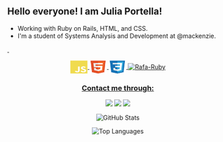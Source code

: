 ## Hello everyone! I am Julia Portella!
- Working with Ruby on Rails, HTML, and CSS.
- I'm a student of Systems Analysis and Development at @mackenzie.

<div>
  <a href="https://github.com/juliaportella">
    <img heigth="180em" scr="https://github-readme-stats.vercel.app/api?username=juliaportella&show_icons=true&theme=dracula&include_all_commits=true&count_private=true"/>
    <img heigth="180em" scr="https://github-readme-stats.vercel.app/api/top-langs/?username=juliaportella&layout=compact&langs_count=16&theme=dracula"/>
</div>
  
<div align="center" style="display: inline_block"><br>
  <img align="center" alt="Rafa-Js" height="30" width="40" src="https://raw.githubusercontent.com/devicons/devicon/master/icons/javascript/javascript-plain.svg">
  <img align="center" alt="Rafa-HTML" height="30" width="40" src="https://raw.githubusercontent.com/devicons/devicon/master/icons/html5/html5-original.svg">
  <img align="center" alt="Rafa-CSS" height="30" width="40" src="https://raw.githubusercontent.com/devicons/devicon/master/icons/css3/css3-original.svg">
  <img align="center" alt="Rafa-Ruby" height="30" width="40" src="https://cdn.jsdelivr.net/gh/devicons/devicon/icons/ruby/ruby-plain.svg" />
</div> 
  
<h3 align="center">Contact me through:</h3>
 
<div> 
  <p align="center"><a href="https://instagram.com/itportella" target="_blank"><img src="https://img.shields.io/badge/-Instagram-%23E4405F?style=for-the-badge&logo=instagram&logoColor=white" target="_blank"></a>
 <a href="https://discord.gg/Julia Portella#0108" target="_blank"><img src="https://img.shields.io/badge/Discord-7289DA?style=for-the-badge&logo=discord&logoColor=white" target="_blank"></a> 
  <a href="https://www.linkedin.com/in/julia-portella-687566187/" target="_blank"><img src="https://img.shields.io/badge/-LinkedIn-%230077B5?style=for-the-badge&logo=linkedin&logoColor=white" target="_blank"></a> 
</div>
 
<p align="center"><img src="https://github-readme-stats.vercel.app/api?username=juliaportella&show_icons=true&theme=dracula&include_all_commits=true&count_private=true" alt="GitHub Stats">

 <p align="center"><img src="https://github-readme-stats.vercel.app/api/top-langs/?username=juliaportella&layout=compact&langs_count=8&theme=dracula" alt="Top Languages">
